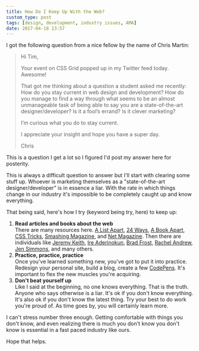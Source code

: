 ```yaml
---
title: How Do I Keep Up With the Web?
custom_type: post
tags: [design, development, industry issues, AMA]
date: 2017-04-18 13:57
---
```


I got the following question from a nice fellow by the name of Chris Martin:

> Hi Tim,
>
> Your event on CSS Grid popped up in my Twitter feed today. Awesome!
> 
> That got me thinking about a question a student asked me recently: How do you stay current in web design and development? How do you manage to find a way through what seems to be an almost unmanageable task of being able to say you are a state-of-the-art designer/developer? Is it a fool’s errand? Is it clever marketing?
> 
> I’m curious what you do to stay current.
>
> I appreciate your insight and hope you have a super day.
>
> Chris

This is a question I get a lot so I figured I'd post my answer here for posterity.

This is always a difficult question to answer but I'll start with clearing some stuff up. Whoever is marketing themselves as a "state-of-the-art designer/developer" is in essence a liar. With the rate in which things change in our industry it's impossible to be completely caught up and know everything.

That being said, here's how I try (keyword being try, here) to keep up:

1. **Read articles and books about the web**  
There are many resources here. [A List Apart](https://alistapart.com/), [24 Ways](https://24ways.org/), [A Book Apart](https://abookapart.com/), [CSS Tricks](https://css-tricks.com), [Smashing Magazine](https://www.smashingmagazine.com/), and [Net Magazine](http://www.creativebloq.com/net-magazine). Then there are individuals like [Jeremy Keith](https://adactio.com/), [Ire Aderinokun](https://bitsofco.de/), [Brad Frost](http://bradfrost.com/), [Rachel Andrew](https://rachelandrew.co.uk/), [Jen Simmons](http://jensimmons.com/), and many others.
2. **Practice, practice, practice**  
Once you've learned something new, you've got to put it into practice. Redesign your personal site, build a blog, create a few [CodePens](http://codepen.io/). It's important to flex the new muscles you're acquiring.
3. **Don't beat yourself up**  
Like I said at the beginning, no one knows everything. That is the truth. Anyone who says otherwise is a liar. It's ok if you don't know everything. It's also ok if you don't know the latest thing. Try your best to do work you're proud of. As time goes by, you will certainly learn more.

I can't stress number three enough. Getting comfortable with things you don't know, and even realizing there is much you don't know you don't know is essential in a fast paced industry like ours.

Hope that helps.